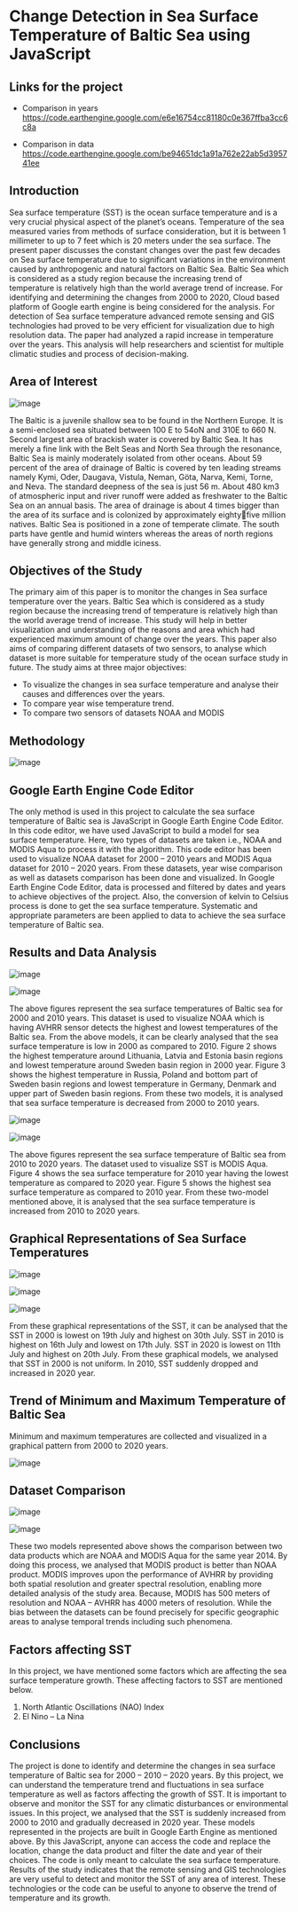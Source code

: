 # Change Detection in Sea Surface Temperature of Baltic Sea using JavaScript

## Links for the project

- Comparison in years
https://code.earthengine.google.com/e6e16754cc81180c0e367ffba3cc6c8a

- Comparison in data
https://code.earthengine.google.com/be94651dc1a91a762e22ab5d395741ee

## Introduction
Sea surface temperature (SST) is the ocean surface temperature and is a very crucial physical aspect of the planet’s oceans. Temperature of the sea measured varies from methods of surface consideration, but it is between 1 millimeter to up to 7 feet which is 20 meters under the sea surface. The present paper discusses the constant changes over the past few decades on Sea surface temperature due to significant variations in the environment caused by anthropogenic and natural factors on Baltic Sea. Baltic Sea which is considered as a study region because the increasing trend of temperature is relatively high than the world average trend of increase. For identifying and determining the changes from 2000 to 2020, Cloud based platform of Google earth engine is being considered for the analysis. For detection of Sea surface temperature advanced remote sensing and GIS technologies had proved to be very efficient for visualization due to high resolution data. The paper had analyzed a rapid increase in temperature over the years. This analysis will help researchers and scientist for multiple climatic studies and process of decision-making.

## Area of Interest

![image](https://github.com/vaishnaviadhav/Change-Detection-in-SeaSurfaceTemperature-of-BalticSea-using-JavaScript/assets/71253152/12120cbd-ce5b-4566-92d5-4ee9d880952a)

The Baltic is a juvenile shallow sea to be found in the Northern Europe. It is a semi-enclosed sea situated between 100 E to 54oN and 310E to 660 N. Second largest area of brackish water is covered by Baltic Sea. It has merely a fine link with the Belt Seas and North Sea through the resonance, Baltic Sea is mainly moderately isolated from other oceans. About 59 percent of the area of drainage of Baltic is covered by ten leading streams namely Kymi, Oder, Daugava, Vistula, Neman, Göta, Narva, Kemi, Torne, and Neva. 
The standard deepness of the sea is just 56 m. About 480 km3 of atmospheric input and river runoff were added as freshwater to the Baltic Sea on an annual basis. The area of drainage is about 4 times bigger than the area of its surface and is colonized by approximately eightyfive million natives. Baltic Sea is positioned in a zone of temperate climate. The south parts have gentle and humid winters whereas the areas of north regions have generally strong and middle iciness.

## Objectives of the Study

The primary aim of this paper is to monitor the changes in Sea surface temperature over the years. Baltic Sea which is considered as a study region because the increasing trend of temperature is relatively high than the world average trend of increase. This study will help in better visualization and understanding of the reasons and area which had experienced maximum amount of change over the years. This paper also aims of comparing different datasets of two sensors, to analyse which dataset is more suitable for temperature study of the ocean surface study in future. The study aims at three major objectives:
- To visualize the changes in sea surface temperature and analyse their causes and differences over the years.
- To compare year wise temperature trend.
- To compare two sensors of datasets NOAA and MODIS

## Methodology

![image](https://github.com/vaishnaviadhav/Change-Detection-in-SeaSurfaceTemperature-of-BalticSea-using-JavaScript/assets/71253152/65adbc30-9908-4de8-b056-d32e91159e5c)

## Google Earth Engine Code Editor

The only method is used in this project to calculate the sea surface temperature of Baltic sea is JavaScript in Google Earth Engine Code Editor. In this code editor, we have used JavaScript to build a model for sea surface temperature. Here, two types of datasets are taken i.e., NOAA and MODIS Aqua to process it with the algorithm. This code editor has been used to visualize NOAA dataset for 2000 – 2010 years and MODIS Aqua dataset for 2010 – 2020 years. From these datasets, year wise comparison as well as datasets comparison has been done and visualized.
In Google Earth Engine Code Editor, data is processed and filtered by dates and years to achieve objectives of the project. Also, the conversion of kelvin to Celsius process is done to get the sea surface temperature. Systematic and appropriate parameters are been applied to data to achieve the sea surface temperature of Baltic sea.

## Results and Data Analysis

![image](https://github.com/vaishnaviadhav/Change-Detection-in-SeaSurfaceTemperature-of-BalticSea-using-JavaScript/assets/71253152/5b2d4ee4-8db8-4f8a-9ff7-7952831aeee4)

![image](https://github.com/vaishnaviadhav/Change-Detection-in-SeaSurfaceTemperature-of-BalticSea-using-JavaScript/assets/71253152/dcda08fa-1560-4f31-87ce-ba36bc93696b)

The above figures represent the sea surface temperatures of Baltic sea for 2000 and 2010 years. This dataset is used to visualize NOAA which is having AVHRR sensor detects the highest and lowest temperatures of the Baltic sea. From the above models, it can be clearly analysed that the sea surface temperature is low in 2000 as compared to 2010. Figure 2 shows the highest temperature around Lithuania, Latvia and Estonia basin regions and lowest temperature around Sweden basin region in 2000 year. Figure 3 shows the highest temperature in Russia, Poland and bottom part of Sweden basin regions and lowest temperature in Germany, Denmark and upper part of Sweden basin regions. From these two models, it is analysed that sea surface temperature is decreased from 2000 to 2010 years.

![image](https://github.com/vaishnaviadhav/Change-Detection-in-SeaSurfaceTemperature-of-BalticSea-using-JavaScript/assets/71253152/051b7227-82f3-42af-9501-502f14cb39a7)

![image](https://github.com/vaishnaviadhav/Change-Detection-in-SeaSurfaceTemperature-of-BalticSea-using-JavaScript/assets/71253152/bbc31a71-6617-4d36-a497-652378b7df1a)

The above figures represent the sea surface temperature of Baltic sea from 2010 to 2020 years. The dataset used to visualize SST is MODIS Aqua. Figure 4 shows the sea surface temperature for 2010 year having the lowest temperature as compared to 2020 year. Figure 5 shows the highest sea surface temperature as compared to 2010 year. From these two-model mentioned above, it is analysed that the sea surface temperature is increased from 2010 to 2020 years.

## Graphical Representations of Sea Surface Temperatures

![image](https://github.com/vaishnaviadhav/Change-Detection-in-SeaSurfaceTemperature-of-BalticSea-using-JavaScript/assets/71253152/fa4d3b4c-b778-4e79-93dc-8ec70809a90f)

![image](https://github.com/vaishnaviadhav/Change-Detection-in-SeaSurfaceTemperature-of-BalticSea-using-JavaScript/assets/71253152/cddd5b77-f09c-41ca-b186-4c93a2b6311c)

![image](https://github.com/vaishnaviadhav/Change-Detection-in-SeaSurfaceTemperature-of-BalticSea-using-JavaScript/assets/71253152/73983076-97b3-4cf3-bc42-1783bff6a221)

From these graphical representations of the SST, it can be analysed that the SST in 2000 is lowest on 19th July and highest on 30th July. SST in 2010 is highest on 16th July and lowest on 17th July. SST in 2020 is lowest on 11th July and highest on 20th July. From these graphical models, we analysed that SST in 2000 is not uniform. In 2010, SST suddenly dropped and increased in 2020 year.

## Trend of Minimum and Maximum Temperature of Baltic Sea

Minimum and maximum temperatures are collected and visualized in a graphical pattern from 2000 to 2020 years.

![image](https://github.com/vaishnaviadhav/Change-Detection-in-SeaSurfaceTemperature-of-BalticSea-using-JavaScript/assets/71253152/3f48cc40-f61f-43ee-ae05-3d2428299b3e)

## Dataset Comparison

![image](https://github.com/vaishnaviadhav/Change-Detection-in-SeaSurfaceTemperature-of-BalticSea-using-JavaScript/assets/71253152/40efff72-94a1-4f28-90dc-757da3f6f2fe)

![image](https://github.com/vaishnaviadhav/Change-Detection-in-SeaSurfaceTemperature-of-BalticSea-using-JavaScript/assets/71253152/5c56afd0-ba73-4361-8144-c09f1bd496b9)

These two models represented above shows the comparison between two data products which are NOAA and MODIS Aqua for the same year 2014. By doing this process, we analysed that MODIS product is better than NOAA product. MODIS improves upon the performance of AVHRR by providing both spatial resolution and greater spectral resolution, enabling more detailed analysis of the study area. Because, MODIS has 500 meters of resolution and NOAA – AVHRR has 4000 meters of resolution. While the bias between the datasets can be found precisely for specific geographic areas to analyse temporal trends including such phenomena.

## Factors affecting SST

In this project, we have mentioned some factors which are affecting the sea surface temperature growth. These affecting factors to SST are mentioned below.
1. North Atlantic Oscillations (NAO) Index
2. El Nino – La Nina

## Conclusions

The project is done to identify and determine the changes in sea surface temperature of Baltic sea for 2000 – 2010 – 2020 years. By this project, we can understand the temperature trend and fluctuations in sea surface temperature as well as factors affecting the growth of SST. It is important to observe and monitor the SST for any climatic disturbances or environmental 
issues.
In this project, we analysed that the SST is suddenly increased from 2000 to 2010 and gradually decreased in 2020 year. These models represented in the projects are built in Google Earth 
Engine as mentioned above. By this JavaScript, anyone can access the code and replace the location, change the data product and filter the date and year of their choices. The code is only meant to calculate the sea surface temperature.
Results of the study indicates that the remote sensing and GIS technologies are very useful to detect and monitor the SST of any area of interest. These technologies or the code can be useful to anyone to observe the trend of temperature and its growth.
